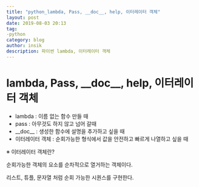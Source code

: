 ```yaml
---
title: "python_lambda, Pass, __doc__, help, 이터레이터 객체"
layout: post
date: 2019-08-03 20:13
tag:
-python
category: blog
author: insik
description: 파이썬 lambda, 이터레이터 객체
---
```


# lambda, Pass, \_\_doc\_\_, help, 이터레이터 객체

- lambda  : 이름 없는 함수 만들 때
- pass : 아무것도 하지 않고 넘어 갈때
- \_\_doc\_\_ : 생성한 함수에 설명을 추가하고 싶을 때
- 이터레이터 객체 : 순회가능한 형식에서 값을 안전하고 빠르게 나열하고 싶을 때

※ 이터레이터 객체란?

 순회가능한 객체의 요소를 순차적으로 열거하는 객체이다.

리스트, 튜플, 문자열 처럼 순회 가능한 시퀀스를 구현한다.

